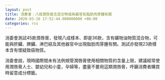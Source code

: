 ```yaml
---
layout: post
title: 消委會：八成潤唇膏含混合物或與器官有脂肪肉芽腫有關
date: 2020-03-16 17:52:44.000000000 +08:00
categories: rss
---
```


消委會測試45款潤唇膏，發現八成樣本、即是36款，含有礦物油物質混合物，可能與肝臟、脾臟、淋巴結及其他器官中出現脂肪肉芽腫有關。測試亦發現23款樣本含有懷疑致癌物質。

消委會說，現時國際間未有法例規管潤唇膏使用相關物質的含量上限，建議經常使用潤唇膏人士、嬰幼兒和小童，孕婦等，盡量不要用這類潤唇膏，呼籲消費者購買時留意成分標籤。
